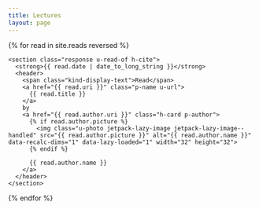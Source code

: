 ```yaml
---
title: Lectures
layout: page
---
```

{% for read in site.reads reversed %}
  <div class="entry-content e-content p-summary entry-title p-name" itemprop="name headline description articleBody">

    <section class="response u-read-of h-cite">
      <strong>{{ read.date | date_to_long_string }}</strong>
      <header>
        <span class="kind-display-text">Read</span>
        <a href="{{ read.uri }}" class="p-name u-url">
          {{ read.title }}
        </a>
        by
        <a href="{{ read.author.uri }}" class="h-card p-author">
          {% if read.author.picture %}
            <img class="u-photo jetpack-lazy-image jetpack-lazy-image--handled" src="{{ read.author.picture }}" alt="{{ read.author.name }}" data-recalc-dims="1" data-lazy-loaded="1" width="32" height="32">
          {% endif %}

          {{ read.author.name }}
        </a>
      </header>
    </section>

  </div>
{% endfor %}
